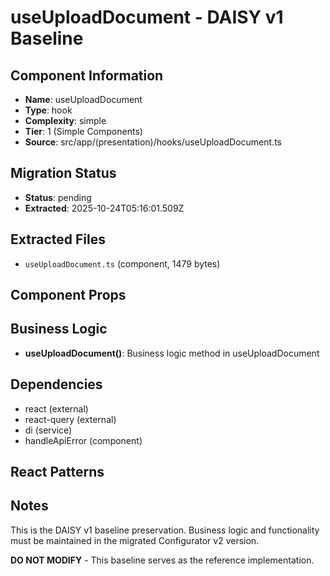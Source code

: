 # useUploadDocument - DAISY v1 Baseline

## Component Information

- **Name**: useUploadDocument
- **Type**: hook
- **Complexity**: simple
- **Tier**: 1 (Simple Components)
- **Source**: src/app/(presentation)/hooks/useUploadDocument.ts

## Migration Status

- **Status**: pending
- **Extracted**: 2025-10-24T05:16:01.509Z

## Extracted Files

- `useUploadDocument.ts` (component, 1479 bytes)

## Component Props



## Business Logic

- **useUploadDocument()**: Business logic method in useUploadDocument

## Dependencies

- react (external)
- react-query (external)
- di (service)
- handleApiError (component)

## React Patterns



## Notes

This is the DAISY v1 baseline preservation. Business logic and functionality
must be maintained in the migrated Configurator v2 version.

**DO NOT MODIFY** - This baseline serves as the reference implementation.

